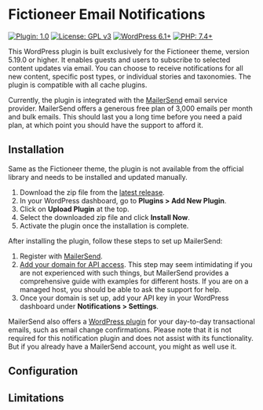 # Fictioneer Email Notifications

<p>
  <a href="https://github.com/Tetrakern/fictioneer-email-notifications"><img alt="Plugin: 1.0" src="https://img.shields.io/badge/plugin-1.0-blue?style=flat" /></a>
  <a href="LICENSE.md"><img alt="License: GPL v3" src="https://img.shields.io/badge/license-GPL%20v3-blue?style=flat" /></a>
  <a href="https://wordpress.org/download/"><img alt="WordPress 6.1+" src="https://img.shields.io/badge/WordPress-%3E%3D6.1-blue?style=flat" /></a>
  <a href="https://www.php.net/"><img alt="PHP: 7.4+" src="https://img.shields.io/badge/php-%3E%3D7.4-blue?logoColor=white&style=flat" /></a>
</p>

This WordPress plugin is built exclusively for the Fictioneer theme, version 5.19.0 or higher. It enables guests and users to subscribe to selected content updates via email. You can choose to receive notifications for all new content, specific post types, or individual stories and taxonomies. The plugin is compatible with all cache plugins.

Currently, the plugin is integrated with the [MailerSend](https://www.mailersend.com/) email service provider. MailerSend offers a generous free plan of 3,000 emails per month and bulk emails. This should last you a long time before you need a paid plan, at which point you should have the support to afford it.

## Installation

Same as the Fictioneer theme, the plugin is not available from the official library and needs to be installed and updated manually.

1. Download the zip file from the [latest release](https://github.com/Tetrakern/fictioneer-email-notifications/releases).
2. In your WordPress dashboard, go to **Plugins > Add New Plugin**.
3. Click on **Upload Plugin** at the top.
4. Select the downloaded zip file and click **Install Now**.
5. Activate the plugin once the installation is complete.

After installing the plugin, follow these steps to set up MailerSend:

1. Register with [MailerSend](https://www.mailersend.com/help/getting-started).
2. [Add your domain for API access](https://www.mailersend.com/help/how-to-verify-and-authenticate-a-sending-domain). This step may seem intimidating if you are not experienced with such things, but MailerSend provides a comprehensive guide with examples for different hosts. If you are on a managed host, you should be able to ask the support for help.
3. Once your domain is set up, add your API key in your WordPress dashboard under **Notifications > Settings**.

MailerSend also offers a [WordPress plugin](https://www.mailersend.com/integrations/official-smtp-plugin) for your day-to-day transactional emails, such as email change confirmations. Please note that it is not required for this notification plugin and does not assist with its functionality. But if you already have a MailerSend account, you might as well use it.

## Configuration



## Limitations
